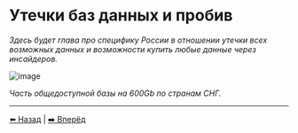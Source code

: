# Утечки баз данных и пробив

*Здесь будет глава про специфику России в отношении утечки всех возможных данных и возможности купить 
любые данные через инсайдеров.*

![image](https://user-images.githubusercontent.com/31013580/148645741-47de48bc-af8c-45db-bf1c-3e7004f4ff95.png)

*Часть общедоступной базы на 600Gb по странам СНГ.*

---

[⬅️ Назад](./phone.md) | [➡️ Вперёд](./facebook.md)
